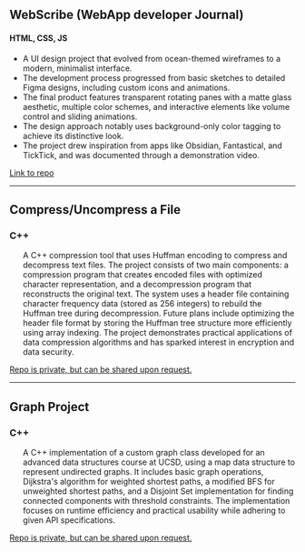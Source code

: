 ## WebScribe (WebApp developer Journal)
#### HTML, CSS, JS
- A UI design project that evolved from ocean-themed wireframes to a modern, minimalist interface.
- The development process progressed from basic sketches to detailed Figma designs, including custom icons and animations.
- The final product features transparent rotating panes with a matte glass aesthetic, multiple color schemes, and interactive elements like volume control and sliding animations.
- The design approach notably uses background-only color tagging to achieve its distinctive look.
- The project drew inspiration from apps like Obsidian, Fantastical, and TickTick, and was documented through a demonstration video.

[Link to repo](https://github.com/cse110-sp24-group17/cse110-sp24-group17)

---
<h2>Compress/Uncompress a File</h2>
<h3>C++</h3>
<ul>
    <p>A C++ compression tool that uses Huffman encoding to compress and decompress text files. The project consists of two main components: a compression program that creates encoded files with optimized character representation, and a decompression program that reconstructs the original text. The system uses a header file containing character frequency data (stored as 256 integers) to rebuild the Huffman tree during decompression. Future plans include optimizing the header file format by storing the Huffman tree structure more efficiently using array indexing. The project demonstrates practical applications of data compression algorithms and has sparked interest in encryption and data security.</p>
</ul>
<a href="">Repo is private, but can be shared upon request.</a>

---
<h2>Graph Project</h2>
<h3>C++</h3>
<ul>
    <p>A C++ implementation of a custom graph class developed for an advanced data structures course at UCSD, using a map data structure to represent undirected graphs. It includes basic graph operations, Dijkstra's algorithm for weighted shortest paths, a modified BFS for unweighted shortest paths, and a Disjoint Set implementation for finding connected components with threshold constraints. The implementation focuses on runtime efficiency and practical usability while adhering to given API specifications.</p>
</ul>
<a href="">Repo is private, but can be shared upon request.</a>